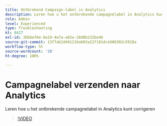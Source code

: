 ```yaml
---
title: Ontbrekend Campaign-label in Analytics
description: Leren hoe u het ontbrekende campagnelabel in Analytics kunt corrigeren
role: Admin
level: Experienced
type: Troubleshooting
kt: 8427
exl-id: 3bb6e76e-9a19-4e7a-a82e-28d0b232be46
source-git-commit: 13f7ab2dd41216a603a22f181dc4d06302c5918a
workflow-type: ht
source-wordcount: '28'
ht-degree: 100%

---
```


# Campagnelabel verzenden naar Analytics

Leren hoe u het ontbrekende campagnelabel in Analytics kunt corrigeren

>[!VIDEO](https://video.tv.adobe.com/v/335983?quality=12&learn=on)
